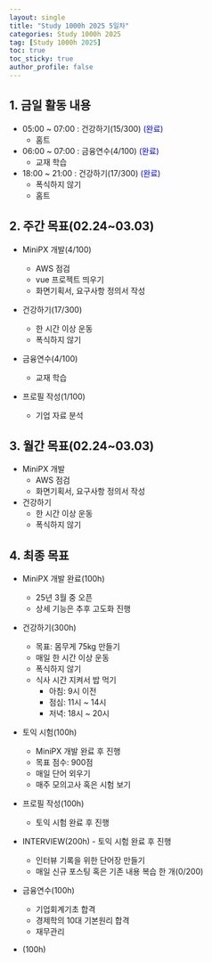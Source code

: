 ```yaml
---
layout: single
title: "Study 1000h 2025 5일차"
categories: Study 1000h 2025
tag: [Study 1000h 2025]
toc: true
toc_sticky: true
author_profile: false
---
```


## 1. 금일 활동 내용

* 05:00 ~ 07:00 : 건강하기(15/300) <span style = "color:blue">(완료)</span>
  * 홈트
* 06:00 ~ 07:00 : 금융연수(4/100) <span style = "color:blue">(완료)</span>
  * 교재 학습
* 18:00 ~ 21:00 : 건강하기(17/300) <span style = "color:blue">(완료)</span>
  * 폭식하지 않기
  * 홈트



##  2. 주간 목표(02.24~03.03)

* MiniPX 개발(4/100)
  * AWS 점검
  * vue 프로젝트 띄우기
  * 화면기획서, 요구사항 정의서 작성
* 건강하기(17/300)
  * 한 시간 이상 운동
  * 폭식하지 않기
* 금융연수(4/100)
  * 교재 학습

* 프로필 작성(1/100)
  * 기업 자료 분석




## 3. 월간 목표(02.24~03.03)

* MiniPX 개발
  * AWS 점검
  * 화면기획서, 요구사항 정의서 작성
* 건강하기
  * 한 시간 이상 운동
  * 폭식하지 않기



## 4. 최종 목표

* MiniPX 개발 완료(100h)
  * 25년 3월 중 오픈
  * 상세 기능은 추후 고도화 진행


* 건강하기(300h)

  * 목표: 몸무게 75kg 만들기
  * 매일 한 시간 이상 운동
  * 폭식하지 않기
  * 식사 시간 지켜서 밥 먹기
    * 아침: 9시 이전
    * 점심: 11시 ~ 14시
    * 저녁: 18시 ~ 20시
* 토익 시험(100h)

  * MiniPX 개발 완료 후 진행
  * 목표 점수: 900점
  * 매일 단어 외우기
  * 매주 모의고사 혹은 시험 보기
* 프로필 작성(100h)

  * 토익 시험 완료 후 진행
* INTERVIEW(200h) - 토익 시험 완료 후 진행
  * 인터뷰 기록을 위한 단어장 만들기
  * 매일 신규 포스팅 혹은 기존 내용 복습 한 개(0/200)
* 금융연수(100h)
  * 기업회계기초 합격
  * 경제학의 10대 기본원리 합격
  * 재무관리
* (100h)

